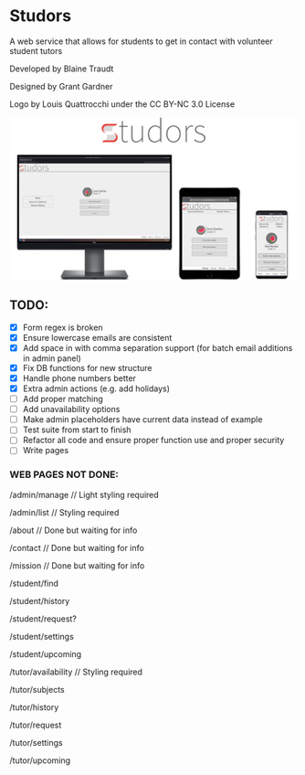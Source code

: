 # Studors

A web service that allows for students to get in contact with volunteer student tutors

Developed by Blaine Traudt

Designed by Grant Gardner

Logo by Louis Quattrocchi under the CC BY-NC 3.0 License

![Studors Scalability Photo](public/img/scalability.png)

## TODO:

- [x] Form regex is broken
- [x] Ensure lowercase emails are consistent
- [x] Add space in with comma separation support (for batch email additions in admin panel)
- [x] Fix DB functions for new structure
- [x] Handle phone numbers better
- [x] Extra admin actions (e.g. add holidays)
- [ ] Add proper matching
- [ ] Add unavailability options
- [ ] Make admin placeholders have current data instead of example
- [ ] Test suite from start to finish
- [ ] Refactor all code and ensure proper function use and proper security
- [ ] Write pages

### WEB PAGES NOT DONE:

/admin/manage // Light styling required

/admin/list // Styling required

/about // Done but waiting for info

/contact // Done but waiting for info

/mission // Done but waiting for info

/student/find

/student/history

/student/request?

/student/settings

/student/upcoming

/tutor/availability // Styling required

/tutor/subjects

/tutor/history

/tutor/request

/tutor/settings

/tutor/upcoming
